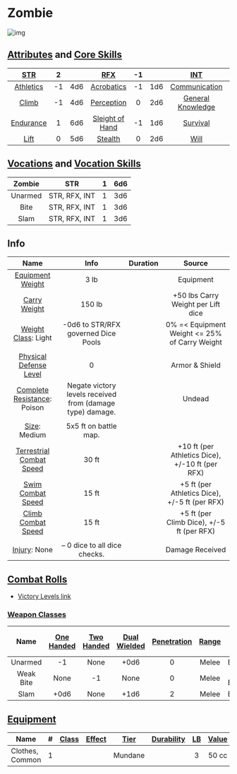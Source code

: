 # Zombie

![img]()

## [Attributes](./../../../../../CoreRules/GeneralRules/Attributes.md) and [Core Skills](./../../../../../CoreRules/GeneralRules/CoreSkills.md)

|  [STR](./../../../../../CoreRules/GeneralRules/Attributes.md#strength-str)  | 2 |    |         [RFX](./../../../../../CoreRules/GeneralRules/Attributes.md#reflex-rfx)         | -1 |    |        [INT](./../../../../../CoreRules/GeneralRules/Attributes.md#intelligence-int)        | -2 |    |
| :-----------------------------------------------------------------------: | :-: | :-: | :-----------------------------------------------------------------------------------: | :-: | :-: | :---------------------------------------------------------------------------------------: | :-: | :-: |
| [Athletics](./../../../../../CoreRules/GeneralRules/CoreSkills.md#athletics) | -1 | 4d6 |      [Acrobatics](./../../../../../CoreRules/GeneralRules/CoreSkills.md#acrobatics)      | -1 | 1d6 |     [Communication](./../../../../../CoreRules/GeneralRules/CoreSkills.md#communication)     | -1 | 0d6 |
|     [Climb](./../../../../../CoreRules/GeneralRules/CoreSkills.md#climb)     | -1 | 4d6 |      [Perception](./../../../../../CoreRules/GeneralRules/CoreSkills.md#perception)      | 0 | 2d6 | [General Knowledge](./../../../../../CoreRules/GeneralRules/CoreSkills.md#general-knowledge) | -1 | 0d6 |
| [Endurance](./../../../../../CoreRules/GeneralRules/CoreSkills.md#endurance) | 1 | 6d6 | [Sleight of Hand](./../../../../../CoreRules/GeneralRules/CoreSkills.md#sleight-of-hand) | -1 | 1d6 |          [Survival](./../../../../../CoreRules/GeneralRules/CoreSkills.md#survival)          | -1 | 0d6 |
|      [Lift](./../../../../../CoreRules/GeneralRules/CoreSkills.md#lift)      | 0 | 5d6 |         [Stealth](./../../../../../CoreRules/GeneralRules/CoreSkills.md#stealth)         | 0 | 2d6 |              [Will](./../../../../../CoreRules/GeneralRules/CoreSkills.md#will)              | -1 | 0d6 |

## [Vocations](./../../../../../CoreRules/GeneralRules/Vocations.md) and [Vocation Skills](./../../../../../CoreRules/GeneralRules/Vocations.md#vocation-skills)

| Zombie |      STR      | 1 | 6d6 |
| :-----: | :-----------: | :-: | :-: |
| Unarmed | STR, RFX, INT | 1 | 3d6 |
|  Bite  | STR, RFX, INT | 1 | 3d6 |
|  Slam  | STR, RFX, INT | 1 | 3d6 |

## Info

|                                                  Name                                                  |                            Info                            | Duration |                      Source                      |
| :-----------------------------------------------------------------------------------------------------: | :--------------------------------------------------------: | :------: | :----------------------------------------------: |
|           [Equipment Weight](./../../../../../CoreRules/AdvancedRules/CarryWeight.md#equipment)           |                            3 lb                            |          |                    Equipment                    |
|            [Carry Weight](./../../../../../CoreRules/AdvancedRules/CarryWeight.md#carry-weight)            |                           150 lb                           |          |        +50 lbs Carry Weight per Lift dice        |
|       [Weight Class](./../../../../../CoreRules/AdvancedRules/CarryWeight.md#weight-classes): Light       |            -0d6 to STR/RFX governed Dice Pools            |          |  0% =< Equipment Weight <= 25% of Carry Weight  |
|                                                                                                        |                                                            |          |                                                  |
| [Physical Defense Level](./../../../../../CoreRules/CombatRules/DefenseAndPenetration.md#physical-defense) |                             0                             |          |                  Armor & Shield                  |
|       [Complete Resistance](./../../../../../CoreRules/CombatRules/WeaknessAndResistance.md): Poison       | Negate victory levels received from (damage type) damage. |          |                      Undead                      |
|                                                                                                        |                                                            |          |                                                  |
|                  [Size](./../../../../../CoreRules/CombatRules/BattleMap.md#size): Medium                  |                   5x5 ft on battle map.                   |          |                                                  |
|      [Terrestrial Combat Speed](./../../../../../CoreRules/CombatRules/CombatSpeed.md#combat-speeds)      |                           30 ft                           |          | +10 ft (per Athletics Dice), +/-10 ft (per RFX) |
|          [Swim Combat Speed](./../../../../../CoreRules/CombatRules/CombatSpeed.md#combat-speeds)          |                           15 ft                           |          |  +5 ft (per Athletics Dice), +/-5 ft (per RFX)  |
|         [Climb Combat Speed](./../../../../../CoreRules/CombatRules/CombatSpeed.md#combat-speeds)         |                           15 ft                           |          |    +5 ft (per Climb Dice), +/-5 ft (per RFX)    |
|                                                                                                        |                                                            |          |                                                  |
|                      [Injury](./../../../../../CoreRules/CombatRules/Injury.md): None                      |               – 0 dice to all dice checks.               |          |                 Damage Received                 |

## [Combat Rolls](./../../../../../CoreRules/CombatRules/CombatRolls.md)

- [Victory Levels link](./../../../../../CoreRules/CombatRules/VictoryLevels.md)

### [Weapon Classes](./../../../../../CoreRules/CombatRules/WeaponClasses.md)

|   Name   | [One<br />Handed](./../../../../../CoreRules/CombatRules/WeaponClasses.md#one-handed) | [Two<br />Handed](./../../../../../CoreRules/CombatRules/WeaponClasses.md#two-handed) | [Dual<br />Wielded](./../../../../../CoreRules/CombatRules/WeaponClasses.md#dual-wielded) | [Penetration](./../../../../../CoreRules/CombatRules/DefenseAndPenetration.md#penetration) | [Range](./../../../../../CoreRules/CombatRules/Range.md) | [Damage<br />Types](./../../../../../CoreRules/CombatRules/DamageTypes.md) | [Engageable<br />Opponents](./../../../../../CoreRules/CombatRules/EngageableOpponents.md) | [Area Of<br />Effect](./../../../../../CoreRules/CombatRules/AreaOfEffect.md) | [Weapon<br />Resource](./../../../../../CoreRules/CombatRules/WeaponClasses.md#weapon-resources) |
| :-------: | :--------------------------------------------------------------------------------: | :--------------------------------------------------------------------------------: | :------------------------------------------------------------------------------------: | :-------------------------------------------------------------------------------------: | :---------------------------------------------------: | :---------------------------------------------------------------------: | :-------------------------------------------------------------------------------------: | :------------------------------------------------------------------------: | :-------------------------------------------------------------------------------------------: |
|  Unarmed  |                                         -1                                         |                                        None                                        |                                          +0d6                                          |                                            0                                            |                         Melee                         |                                Bludgeon                                |                                          Rapid                                          |                                    None                                    |                                             None                                             |
| Weak Bite |                                        None                                        |                                         -1                                         |                                          None                                          |                                            0                                            |                         Melee                         |                            Pierce, Bludgeon                            |                                       Rapid Max 2                                       |                                    None                                    |                                             None                                             |
|   Slam   |                                        +0d6                                        |                                        None                                        |                                          +1d6                                          |                                            2                                            |                         Melee                         |                                Bludgeon                                |                                          Rapid                                          |                                    None                                    |                                             None                                             |

## [Equipment](./../../../../../CoreRules/AdvancedRules/CarryWeight.md#equipment)

| Name            | # | [Class](./../../../../../CoreRules/AdvancedRules/ItemClass.md) | [Effect](./../../../../../CoreRules/AdvancedRules/ItemEffects.md) | [Tier](./../../../../../CoreRules/AdvancedRules/ItemTier.md) | [Durability](./../../../../../CoreRules/AdvancedRules/ItemDurability.md) | [LB](./../../../../../CoreRules/AdvancedRules/CarryWeight.md) | [Value](./../../../Items/ItemShop.md#currency) |
| --------------- | :-: | :---------------------------------------------------------: | :------------------------------------------------------------: | :-------------------------------------------------------: | :-------------------------------------------------------------------: | :--------------------------------------------------------: | :-----------------------------------------: |
| Clothes, Common | 1 |                                                            |                                                                |                          Mundane                          |                                                                      |                             3                             |                    50 cc                    |
